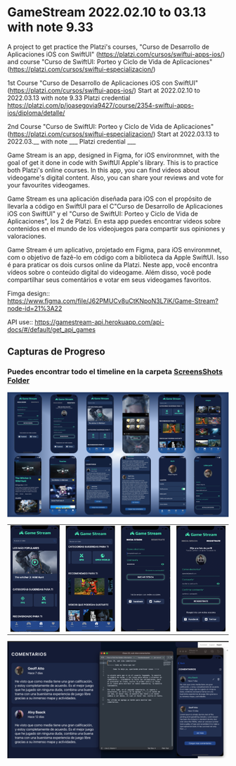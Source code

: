 # GameStream 2022.02.10 to 03.13 with note 9.33
A project to get practice the Platzi's courses, "Curso de Desarrollo de Aplicaciones iOS con SwiftUI" (https://platzi.com/cursos/swiftui-apps-ios/) and course "Curso de SwiftUI: Porteo y Ciclo de Vida de Aplicaciones" (https://platzi.com/cursos/swiftui-especializacion/)

1st Course "Curso de Desarrollo de Aplicaciones iOS con SwiftUI" (https://platzi.com/cursos/swiftui-apps-ios/)
Start at 2022.02.10 to 2022.03.13 with note 9.33
Platzi credential https://platzi.com/p/joasegovia9427/course/2354-swiftui-apps-ios/diploma/detalle/

2nd Course "Curso de SwiftUI: Porteo y Ciclo de Vida de Aplicaciones" (https://platzi.com/cursos/swiftui-especializacion/)
Start at 2022.03.13 to 2022.03.__ with note ___
Platzi credential ___

Game Stream is an app, designed in Figma, for iOS environmnet, with the goal of get it done in code with SwiftUI Apple's library. This is to practice both Platzi's online courses. In this app, you can find videos about videogame's digital content. Also, you can share your reviews and vote for your favourites videogames.

Game Stream es una aplicación diseñada para iOS con el propósito de llevarla a código en SwiftUI para el C"Curso de Desarrollo de Aplicaciones iOS con SwiftUI" y el "Curso de SwiftUI: Porteo y Ciclo de Vida de Aplicaciones", los 2 de Platzi.
En esta app puedes encontrar videos sobre contenidos en el mundo de los videojuegos para compartir sus opiniones y valoraciones.

Game Stream é um aplicativo, projetado em Figma, para iOS environmnet, com o objetivo de fazê-lo em código com a biblioteca da Apple SwiftUI. Isso é para praticar os dois cursos online da Platzi. Neste app, você encontra vídeos sobre o conteúdo digital do videogame. Além disso, você pode compartilhar seus comentários e votar em seus videogames favoritos.


Fimga design:: https://www.figma.com/file/J62PMUCv8uCtKNpoN3L7iK/Game-Stream?node-id=21%3A22

API use:: https://gamestream-api.herokuapp.com/api-docs/#/default/get_api_games

## Capturas de Progreso
<h3> Puedes encontrar todo el timeline en la carpeta <a title="ScreensShots Folder" href="https://github.com/joasegovia9427/GameStream/tree/main/ScreensShots" target="_blank">ScreensShots Folder</a></h3>

<img src="https://raw.githubusercontent.com/joasegovia9427/GameStream/main/ScreensShots/General-1.png" width="30px" data-canonical-src="https://raw.githubusercontent.com/joasegovia9427/GameStream/main/ScreensShots/General-1.png" style="width: 1000px;">


<table style="width: 100%; border-collapse: collapse; border-style: none;" border="0">
<tbody>
<tr>
<td style="width: 25%;"><img src="https://raw.githubusercontent.com/joasegovia9427/GameStream/main/ScreensShots/class14a.png" width="30px" data-canonical-src="https://raw.githubusercontent.com/joasegovia9427/GameStream/main/ScreensShots/class14a.png" style="width: 300px;"></td>
<td style="width: 25%;"><img src="https://raw.githubusercontent.com/joasegovia9427/GameStream/main/ScreensShots/class14b.png" width="30px" data-canonical-src="https://raw.githubusercontent.com/joasegovia9427/GameStream/main/ScreensShots/class14b.png" style="width: 300px;"></td>
<td style="width: 25%;"><img src="https://raw.githubusercontent.com/joasegovia9427/GameStream/main/ScreensShots/Class07.png" width="30px" data-canonical-src="https://raw.githubusercontent.com/joasegovia9427/GameStream/main/ScreensShots/Class07.png" style="width: 300px;"></td>
<td style="width: 25%;"><img src="https://raw.githubusercontent.com/joasegovia9427/GameStream/main/ScreensShots/Class08.png" width="30px" data-canonical-src="https://raw.githubusercontent.com/joasegovia9427/GameStream/main/ScreensShots/Class08.png" style="width: 300px;"></td>
</tr>
</tbody>
</table>
<img src="https://raw.githubusercontent.com/joasegovia9427/GameStream/main/ScreensShots/class23a.png" width="30px" data-canonical-src="https://raw.githubusercontent.com/joasegovia9427/GameStream/main/ScreensShots/class23a.png" style="width: 1000px;">

